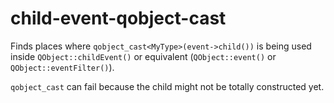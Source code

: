 # child-event-qobject-cast

Finds places where `qobject_cast<MyType>(event->child())` is being used inside `QObject::childEvent()` or equivalent (`QObject::event()` or `QObject::eventFilter()`).


`qobject_cast` can fail because the child might not be totally constructed yet.
